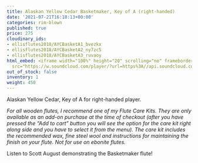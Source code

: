 ```yaml
---
title: Alaskan Yellow Cedar Basketmaker, Key of A (right-handed)
date: '2021-07-21T16:18:13+00:00'
categories: rim-blown
published: true
price: 275
cloudinary_ids:
- ellisflutes2018/AYCBasketA1_bvezkx
- ellisflutes2018/AYCBasketA2_ny7zc5
- ellisflutes2018/AYCBasketA3_ruvaoy
html_embed: <iframe width="100%" height="20" scrolling="no" frameborder="no" allow="autoplay"
  src="https://w.soundcloud.com/player/?url=https%3A//api.soundcloud.com/tracks/536548146&color=%23ff5500&inverse=false&auto_play=false&show_user=true"></iframe>
out_of_stock: false
inventory: 1
weight: 450
---
```


Alaskan Yellow Cedar, Key of A for right-handed player.

*For all wooden flutes, I recommend one of my Flute Care Kits.  They are only available as an add-on purchase at the time of checkout (after you have pressed the “Add to cart” button you will see the option for the care kit right along side and you have to select it from the menu). The care kit includes the recommended wax, fine steel wool and instructions for maintaining the finish on your flute.  Not for use on ebonite flutes.*

Listen to Scott August demonstrating the Basketmaker flute!